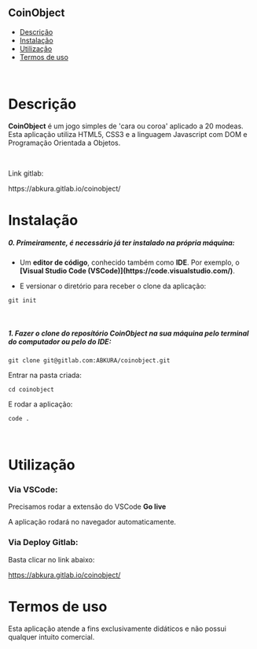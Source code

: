 ## CoinObject

- [Descrição](#descrição)
- [Instalação](#instalação)
- [Utilização](#utilização)
- [Termos de uso](#termos-de-uso)

<br>

# Descrição

<p><strong>CoinObject</strong> é um jogo simples de 'cara ou coroa' aplicado a 20 modeas. Esta aplicação utiliza HTML5, CSS3 e a linguagem Javascript com DOM e Programação Orientada a Objetos.</p>
<br>

<p>Link gitlab:</p>
https://abkura.gitlab.io/coinobject/

# Instalação

<h5>0. Primeiramente, é necessário já ter instalado na própria máquina:</h5>

- <p> Um <b>editor de código</b>, conhecido também como <b>IDE</b>. Por exemplo, o <b>[Visual Studio Code (VSCode)](https://code.visualstudio.com/)</b>.</p>

- <p> E versionar o diretório para receber o clone da aplicação:</p>

```
git init
```

<br>
<h5>1. Fazer o clone do reposítório <strong>CoinObject</strong> na sua máquina pelo terminal do computador ou pelo do IDE:</h5>

```
git clone git@gitlab.com:ABKURA/coinobject.git
```

<p>Entrar na pasta criada:</p>

```
cd coinobject
```

<p>E rodar a aplicação:</p>

```
code .
```

<br>


# Utilização


<h3>Via VSCode:</h3>

<p>Precisamos rodar a extensão do VSCode <b>Go live</b></p>

<p>A aplicação rodará no navegador automaticamente.</p>


<h3>Via Deploy Gitlab:</h3>

<p>Basta clicar no link abaixo:</p>

https://abkura.gitlab.io/coinobject/




# Termos de uso

<p>Esta aplicação atende a fins exclusivamente didáticos e não possui qualquer intuito comercial.</p>
